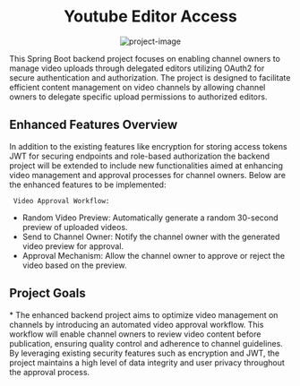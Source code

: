 <h1 align="center" id="title">Youtube Editor Access</h1>

<p align="center"><img src="https://socialify.git.ci/imrohit68/youtube-upload/image?language=1&amp;owner=1&amp;name=1&amp;stargazers=1&amp;theme=Light" alt="project-image"></p>

<p id="description">This Spring Boot backend project focuses on enabling channel owners to manage video uploads through delegated editors utilizing OAuth2 for secure authentication and authorization. The project is designed to facilitate efficient content management on video channels by allowing channel owners to delegate specific upload permissions to authorized editors.</p>

  
  
<h2>Enhanced Features Overview</h2>

In addition to the existing features like encryption for storing access tokens JWT for securing endpoints and role-based authorization the backend project will be extended to include new functionalities aimed at enhancing video management and approval processes for channel owners. Below are the enhanced features to be implemented:

     Video Approval Workflow: 
* Random Video Preview: Automatically generate a random 30-second preview of uploaded videos. 
* Send to Channel Owner: Notify the channel owner with the generated video preview for approval.
* Approval Mechanism: Allow the channel owner to approve or reject the video based on the preview.

<h2>Project Goals</h2>  
*  The enhanced backend project aims to optimize video management on channels by introducing an automated video approval workflow. This workflow will enable channel owners to review video content before publication, ensuring quality control and adherence to channel guidelines. By leveraging existing security features such as encryption and JWT, the project maintains a high level of data integrity and user privacy throughout the approval process.


                     
